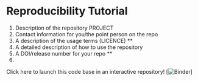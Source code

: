# Reproducibility Tutorial 

1. Description of the repository PROJECT
2. Contact information for you/the point person on the repo 
3. A description of the usage terms (LICENCE) ** 
4. A detailed description of how to use the repository 
5. A DOI/release number for your repo ** 
6. 


Click here to launch this code base in an interactive repository! [![Binder](https://mybinder.org/v2/gh/colebrookson/reproducibility-tutorial-repo/master?urlpath=rstudio)]
